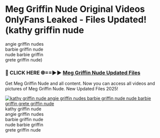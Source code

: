 # Meg Griffin Nude Original Videos 0nlyFans Leaked - Files Updated! (kathy griffin nude<br>
angie griffin nudes<br>
barbie griffin nude<br>
nude barbie griffin<br>
grete griffin nude)

<h3>🔴 CLICK HERE 🌐==►► <a href="https://tinyurl.com/2p9ay9w9" rel="nofollow">Meg Griffin Nude Updated Files</a></h3>

Get Meg Griffin Nude and all content. Now you can access all videos and pictures of Meg Griffin Nude. New Updated Files 2025!

[![kathy griffin nude<br>
angie griffin nudes<br>
barbie griffin nude<br>
nude barbie griffin<br>
grete griffin nude](https://i.imgur.com/KQgVmj3.gif)](https://tinyurl.com/2p9ay9w9)
kathy griffin nude<br>
angie griffin nudes<br>
barbie griffin nude<br>
nude barbie griffin<br>
grete griffin nude